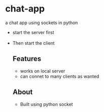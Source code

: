 # chat-app
a chat app using sockets in python
<ul>
<li>start the server first</li><br>
<li>Then start the client</li>

## Features

- works on local server
- can connet to many clients as wanted

## About
- Built using python socket
